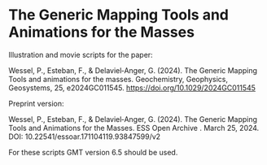 # The Generic Mapping Tools and Animations for the Masses

Illustration and movie scripts for the paper: 

Wessel, P., Esteban, F., & Delaviel‐Anger, G. (2024). The Generic Mapping Tools and animations for the masses. Geochemistry, Geophysics, Geosystems, 25, e2024GC011545. https://doi.org/10.1029/2024GC011545

Preprint version:

Wessel, P., Esteban, F., & Delaviel‐Anger, G. (2024). The Generic Mapping Tools and Animations for the Masses. ESS Open Archive . March 25, 2024.
DOI: 10.22541/essoar.171104119.93847599/v2

For these scripts GMT version 6.5 should be used.
